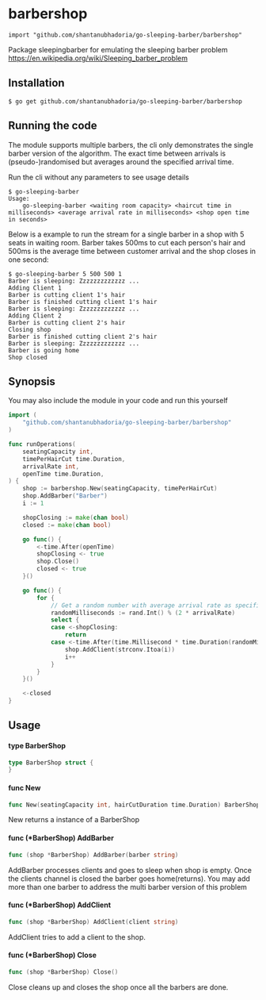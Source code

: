 # barbershop

    import "github.com/shantanubhadoria/go-sleeping-barber/barbershop"

Package sleepingbarber for emulating the sleeping barber problem
https://en.wikipedia.org/wiki/Sleeping_barber_problem

## Installation

    $ go get github.com/shantanubhadoria/go-sleeping-barber/barbershop

## Running the code
The module supports multiple barbers, the cli only demonstrates the single barber version of the algorithm. The exact time between arrivals is (pseudo-)randomised but averages around the specified arrival time.

Run the cli without any parameters to see usage details

    $ go-sleeping-barber
    Usage: 
	    go-sleeping-barber <waiting room capacity> <haircut time in milliseconds> <average arrival rate in milliseconds> <shop open time in seconds>

Below is a example to run the stream for a single barber in a shop with 
5 seats in waiting room. Barber takes 500ms to cut each person's hair 
and 500ms is the average time between customer arrival and the shop closes
in one second:

    $ go-sleeping-barber 5 500 500 1
    Barber is sleeping: Zzzzzzzzzzzzz ...
    Adding Client 1
    Barber is cutting client 1's hair
    Barber is finished cutting client 1's hair
    Barber is sleeping: Zzzzzzzzzzzzz ...
    Adding Client 2
    Barber is cutting client 2's hair
    Closing shop
    Barber is finished cutting client 2's hair
    Barber is sleeping: Zzzzzzzzzzzzz ...
    Barber is going home
    Shop closed


## Synopsis

You may also include the module in your code and run this yourself

```go
import (
    "github.com/shantanubhadoria/go-sleeping-barber/barbershop"
)

func runOperations(
	seatingCapacity int,
	timePerHairCut time.Duration,
	arrivalRate int,
	openTime time.Duration,
) {
	shop := barbershop.New(seatingCapacity, timePerHairCut)
	shop.AddBarber("Barber")
	i := 1

	shopClosing := make(chan bool)
	closed := make(chan bool)

	go func() {
		<-time.After(openTime)
		shopClosing <- true
		shop.Close()
		closed <- true
	}()

	go func() {
		for {
			// Get a random number with average arrival rate as specified
			randomMilliseconds := rand.Int() % (2 * arrivalRate)
			select {
			case <-shopClosing:
				return
			case <-time.After(time.Millisecond * time.Duration(randomMilliseconds)):
				shop.AddClient(strconv.Itoa(i))
				i++
			}
		}
	}()

	<-closed
}

```

## Usage

#### type BarberShop

```go
type BarberShop struct {
}
```


#### func  New

```go
func New(seatingCapacity int, hairCutDuration time.Duration) BarberShop
```
New returns a instance of a BarberShop

#### func (*BarberShop) AddBarber

```go
func (shop *BarberShop) AddBarber(barber string)
```
AddBarber processes clients and goes to sleep when shop is empty. Once the
clients channel is closed the barber goes home(returns). You may add more 
than one barber to address the multi barber version of this problem

#### func (*BarberShop) AddClient

```go
func (shop *BarberShop) AddClient(client string)
```
AddClient tries to add a client to the shop.

#### func (*BarberShop) Close

```go
func (shop *BarberShop) Close()
```
Close cleans up and closes the shop once all the barbers are done.
